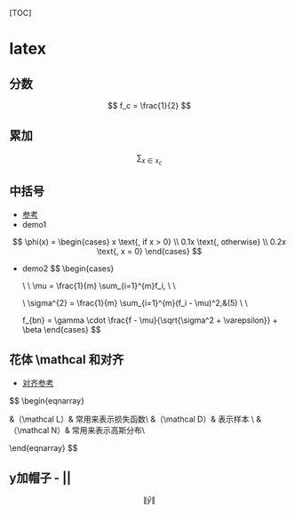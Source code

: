 [TOC]

# latex



## 分数

$$
f_c = \frac{1}{2}
$$





## 累加

$$
\sum_{x \in x_c}
$$



## 中括号

- [参考](http://www.cppblog.com/luyulaile/archive/2012/08/28/188512.html)
- demo1

$$
\phi(x) = \begin{cases}
				x \text{,           if   x > 0} \\ 
				0.1x \text{,      otherwise}   \\
				0.2x \text{,      x = 0}
\end{cases}
$$

- demo2
  $$
  \begin{cases}
  
  \ \  \mu  = \frac{1}{m} \sum_{i=1}^{m}f_i, 
  \\ \\
  			
  \    \sigma^{2}  = \frac{1}{m} \sum_{i=1}^{m}(f_i - \mu)^2,&(5) 
  \\ \\
  	 				
    f_{bn} = \gamma \cdot \frac{f - \mu}{\sqrt{\sigma^2 + \varepsilon}} + \beta
  \end{cases}
  $$
  

## 花体 \mathcal  和对齐

- [对齐参考](https://blog.csdn.net/bendanban/article/details/77336206)

$$
\begin{eqnarray}

&（\mathcal L）& 常用来表示损失函数\\
&（\mathcal D）& 表示样本 \\
&（\mathcal N）& 常用来表示高斯分布\\

\end{eqnarray}
$$



## y加帽子 - ||

$$
\lVert \hat{y} \rVert
$$



